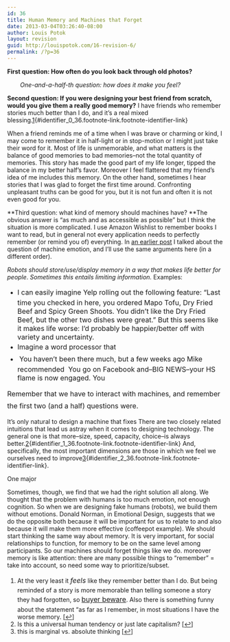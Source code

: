 ```yaml
---
id: 36
title: Human Memory and Machines that Forget
date: 2013-03-04T03:26:40-08:00
author: Louis Potok
layout: revision
guid: http://louispotok.com/16-revision-6/
permalink: /?p=36
---
```

**First question: How often do you look back through old photos?**

<p style="padding-left: 30px;">
  <em>One-and-a-half-th question: how does it make you feel?</em>
</p>

**Second question: If you were designing your best friend from scratch, would you give them a really good memory?** I have friends who remember stories much better than I do, and it&#8217;s a real mixed blessing.[1](#footnote_0_36 "At the very least it&nbsp;feels like they remember better than I do. But being reminded of a story is more memorable than telling someone a story they had forgotten, so buyer beware. Also there is something funny about the statement &ldquo;as far as I remember, in most situations I have the worse memory."){#identifier_0_36.footnote-link.footnote-identifier-link}

When a friend reminds me of a time when I was brave or charming or kind, I may come to remember it in half-light or in stop-motion or I might just take their word for it. Most of life is unmemorable, and what matters is the balance of good memories to bad memories&#8211;not the total quantity of memories. This story has made the good part of my life longer, tipped the balance in my better half&#8217;s favor. Moreover I feel flattered that my friend&#8217;s idea of me includes this memory. On the other hand, sometimes I hear stories that I was glad to forget the first time around. Confronting unpleasant truths can be good for you, but it is not fun and often it is not even good for you.

**Third question: what kind of memory should machines have? **The obvious answer is &#8220;as much and as accessible as possible&#8221; but I think the situation is more complicated. I use Amazon Wishlist to remember books I want to read, but in general not every application needs to perfectly remember (or remind you of) everything. In [an earlier post](http://louispotok.com/should-robots-have-emotions/) I talked about the question of machine emotion, and I&#8217;ll use the same arguments here (in a different order).

_Robots should store/use/display memory in a way that makes life better for people_. _Sometimes this entails limiting information._ Examples:

  * <span style="line-height: 1.714285714; font-size: 1rem;" data-mce-mark="1">I can easily imagine Yelp rolling out the following feature: &#8220;Last time you checked in here, you ordered Mapo Tofu, Dry Fried Beef and Spicy Green Shoots. You didn&#8217;t like the Dry Fried Beef, but the other two dishes were great.&#8221; But this seems like it makes life worse: I&#8217;d probably be happier/better off with variety and uncertainty.</span>
  * <span style="line-height: 1.714285714; font-size: 1rem;">Imagine a word processor that </span>
  * <span style="line-height: 1.714285714; font-size: 1rem;"> You haven&#8217;t been there much, but a few weeks ago Mike recommended  You go on Facebook and&#8211;BIG NEWS&#8211;your HS flame is now engaged. You</span>

<span style="line-height: 1.714285714; font-size: 1rem;" data-mce-mark="1">Remember that we have to interact with machines, and remember the first two (and a half) questions were.</span>

It&#8217;s only natural to design a machine that fixes There are two closely related intuitions that lead us astray when it comes to designing technology. The general one is that more&#8211;size, speed, capacity, choice&#8211;is always better.[2](#footnote_1_36 "Is this a universal human tendency or just late capitalism?"){#identifier_1_36.footnote-link.footnote-identifier-link} And, specifically, the most important dimensions are those in which we feel we ourselves need to improve[3](#footnote_2_36 "this is marginal vs. absolute thinking"){#identifier_2_36.footnote-link.footnote-identifier-link}.

One major

Sometimes, though, we find that we had the right solution all along. We thought that the problem with humans is too much emotion, not enough cognition. So when we are designing fake humans (robots), we build them without emotions. Donald Norman, in Emotional Design, suggests that we do the opposite both because it will be important for us to relate to and also because it will make them more effective (coffeepot example). We should start thinking the same way about memory. It is very important, for social relationships to function, for memory to be on the same level among participants. So our machines should forget things like we do. moreover memory is like attention: there are many possible things to &#8220;remember&#8221; = take into account, so need some way to prioritize/subset.

<ol class="footnotes">
  <li id="footnote_0_36" class="footnote">
    At the very least it <em style="line-height: 1.714285714; font-size: 1rem;">feels</em> like they remember better than I do. But being reminded of a story is more memorable than telling someone a story they had forgotten, so <a style="line-height: 1.714285714; font-size: 1rem;" href="http://en.wikipedia.org/wiki/Availability_heuristic">buyer beware</a>. Also there is something funny about the statement &#8220;as far as I remember, in most situations I have the worse memory. [<a href="#identifier_0_36" class="footnote-link footnote-back-link">&#8617;</a>]
  </li>
  <li id="footnote_1_36" class="footnote">
    Is this a universal human tendency or just late capitalism? [<a href="#identifier_1_36" class="footnote-link footnote-back-link">&#8617;</a>]
  </li>
  <li id="footnote_2_36" class="footnote">
    this is marginal vs. absolute thinking [<a href="#identifier_2_36" class="footnote-link footnote-back-link">&#8617;</a>]
  </li>
</ol>